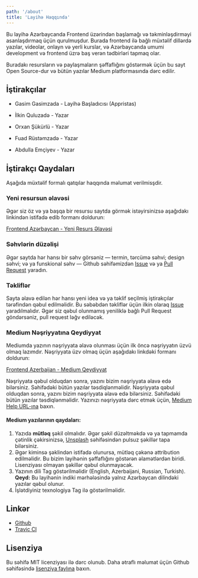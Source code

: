 ```yaml
---
path: '/about'
title: 'Layihə Haqqında'
---
```


Bu layihə Azərbaycanda Frontend üzərindən başlamağı və təkminləşdirməyi asanlaşdırmaq üçün qurulmuşdur. Burada frontend ilə bağlı müxtəlif dillərdə yazılar, videolar, onlayn və yerli kurslar, və Azərbaycanda umumi development və frontend üzrə baş verən tədbirləri tapmaq olar.

Buradakı resursların və paylaşmaların şəffaflığını göstərmək üçün bu sayt Open Source-dur və bütün yazılar Medium platformasında dərc edilir.

## İştirakçılar

-   Gasim Gasimzada - Layihə Başladıcısı (Appristas)

-   İlkin Quluzadə - Yazar

-   Orxan Şükürlü - Yazar

-   Fuad Rüstəmzadə - Yazar

-   Abdulla Emçiyev - Yazar

## İştirakçı Qaydaları

Aşağıda müxtəlif formalı qatqılar haqqında məlumat verilmisşdir.

### Yeni resursun əlavəsi

Əgər siz öz və ya başqa bir resursu saytda görmək istəyirsinizsə aşağıdakı linkindən istifadə edib formanı doldurun:

[Frontend Azərbaycan - Yeni Resurs Əlavəsi](https://docs.google.com/forms/d/e/1FAIpQLSchkHEKzo1ptX_64LdigSYnsTscVRL_BCSVsbrXTdBZAphk-A/viewform)

### Səhvlərin düzəlişi

Əgər saytda hər hansı bir səhv görsəniz — termin, tərcümə səhvi; design səhvi; və ya funskional səhv — Github səhifəmizdən [Issue](https://github.com/appristas/frontend.az/issues) və ya [Pull Request](https://github.com/appristas/frontend.az/pulls) yaradın.

### Təkliflər

Sayta əlavə edilən hər hansı yeni idea və ya təklif seçilmiş iştirakçılar tərəfindən qəbul edilməlidir. Bu səbəbdən təkliflər üçün ilkin olaraq [Issue](https://github.com/appristas/frontend.az/issues) yaradılmalıdır. Əgər siz qəbul olunmamış yeniliklə bağlı Pull Request göndərsəniz, pull request ləğv ediləcək.

### Medium Nəşriyyatına Qeydiyyat

Mediumda yazının nəşriyyata əlavə olunması üçün ilk öncə nəşriyyatın üzvü olmaq lazımdır. Nəşriyyata üzv olmaq üçün aşağıdakı linkdəki formanı doldurun:

[Frontend Azerbaijan - Medium Qeydiyyat](https://docs.google.com/forms/d/e/1FAIpQLSeQkp8PyHC2TLdmw0ngBhC6DoiTzVDC9XzRsoN89xKkyAOI2A/viewform)

Nəşriyyata qəbul olduqdan sonra, yazını bizim nəşriyyata əlavə edə bilərsiniz. Səhifədəki bütün yazılar təsdiqlənməlidir. Nəşriyyata qəbul olduqdan sonra, yazını bizim nəşriyyata əlavə edə bilərsiniz. Səhifədəki bütün yazılar təsdiqlənməlidir. Yazınızı nəşriyyata dərc etmək üçün, [Medium Help URL-ına](https://help.medium.com/hc/en-us/articles/213904978-Add-draft-or-post-to-publication) baxın.

#### Medium yazılarının qaydaları:

1. Yazıda **mütləq** şəkil olmalıdır. Əgər şəkil düzəltməkdə və ya tapmamda çətinlik çəkirsinizsə, [Unsplash](https://www.unsplash.com) səhifəsindən pulsuz şəkillər tapa bilərsiniz.
2. Əgər kiminsə şəklindən istifadə olunursa, mütləq çəkənə attribution edilməlidir. Bu bizim layihənin şəffaflığını göstərən əlamətlərdən biridi. Lisenziyası olmayan şəkillər qəbul olunmayacak.
3. Yazının dili Tag göstərilməlidir (English, Azerbaijani, Russian, Turkish). **Qeyd:** Bu layihənin indiki mərhələsində yalnız Azərbaycan dilindəki yazılar qəbul olunur.
4. İşlətdiyiniz texnologiya Tag ilə göstərilməlidir.

## Linkər

-   [Github](https://github.com/appristas/frontend.az)
-   [Travic CI](https://travis-ci.org/appristas/frontend.az)

## Lisenziya

Bu səhifə MIT licenziyası ilə dərc olunub. Daha ətraflı məlumat üçün Github səhifəsində [lisenziya faylına](https://github.com/appristas/frontend.az/blob/master/LICENSE) baxın.
